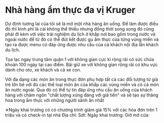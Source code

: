 # Nhà hàng ẩm thực đa vị Kruger
Dự định tương lai của tôi sẽ là mở một nhà hàng ăn uống. Để làm được điều đó thì kinh phí là cái không thể thiếu nhưng đồng thời song song đó cũng phải đi kèm với việc trải nghiệm du lịch ở khắp nơi bao gồm trong nước và ngoài nước để từ đó có thể đút kết được gu ẩm thực của từng vùng miền và tạo ra được menu có đáp ứng được nhu cầu của cả khách nội địa lẫn khách du lịch.

Tọa lạc ngay trung tâm quận 1 với không gian cực kì rộng rãi có sức chứa khoản 100 ngày tại cao điểm. Bãi giữ xe với không gian rộng rãi có khu vực dành cho oto, xe khách và cả xe con.

Với đa dạng các món ăn trong thực đơn phụ hợp tất cả các đối tượng từ già trẻ lớn bé với đủ các thể loại món ăn của khắp các vùng miền và có cả món ăn nước ngoài. Qua đó có thể tự tin đáp ứng nhu cầu ăn uống của khách hàng với châm ngôn "chất lượng xứng đáng với giá tiền" và sẽ tạo sự thăng hoa trong ẩm thực với những người sành ăn nhất

✭Ngày khai trương có có chương trình giảm giá 15% với các hóa đơn trên 1 triệu và có check-in tại nhà 
Địa chỉ:
Sdt:
Ngày khai trương:
Giờ mở cửa:

